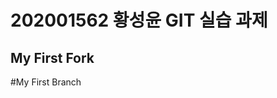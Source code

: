 202001562 황성윤 GIT 실습 과제
==============================

My First Fork
-------------

#My First Branch
